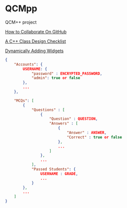 # QCMpp
QCM++ project

[How to Collaborate On GitHub](https://code.tutsplus.com/tutorials/how-to-collaborate-on-github--net-34267)

[A C++ Class Design Checklist](https://www.cs.odu.edu/~zeil/cs333/latest/Public/checklist/index.html)

[Dynamically Adding Widgets](https://stackoverflow.com/questions/31036526/how-can-i-add-dynamically-widget-into-a-widgets-layout-in-qt)

``` json
{
    "Accounts": {
        USERNAME: {
            "password" : ENCRYPTED_PASSWORD,
            "admin": true or false
        },
        ...
    },

    "MCQs": [
        {
            "Questions" : [
                {
                    "Question" : QUESTION,
                    "Answers" : [
                        {
                            "Answer" : ANSWER,
                            "Correct" : true or false
                        },
                        ...
                    ]
                },
                ...
            ],
            "Passed Students": {
                USERNAME : GRADE,
                ...
            }
        },
        ...
    ]
}
```
